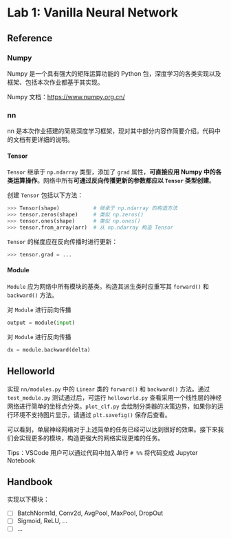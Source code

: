 # Lab 1: Vanilla Neural Network

## Reference

### Numpy

Numpy 是一个具有强大的矩阵运算功能的 Python 包，深度学习的各类实现以及框架、包括本次作业都基于其实现。

Numpy 文档：<https://www.numpy.org.cn/>

### nn

nn 是本次作业搭建的简易深度学习框架，现对其中部分内容作简要介绍。代码中的文档有更详细的说明。

#### Tensor

`Tensor` 继承于 `np.ndarray` 类型，添加了 `grad` 属性，**可直接应用 Numpy 中的各类运算操作**。网络中所有**可通过反向传播更新的参数都应以 `Tensor` 类型创建**。

创建 `Tensor` 包括以下方法：
```python
>>> Tensor(shape)           # 继承于 np.ndarray 的构造方法
>>> tensor.zeros(shape)     # 类似 np.zeros()
>>> tensor.ones(shape)      # 类似 np.ones()
>>> tensor.from_array(arr)  # 从 np.ndarray 构造 Tensor
```

`Tensor` 的梯度应在反向传播时进行更新：
```python
>>> tensor.grad = ...
```

#### Module

`Module` 应为网络中所有模块的基类。构造其派生类时应重写其 `forward()` 和 `backward()` 方法。

对 `Module` 进行前向传播
```python
output = module(input)
```

对 `Module` 进行反向传播
```python
dx = module.backward(delta)
```

## Helloworld

实现 `nn/modules.py` 中的 `Linear` 类的 `forward()` 和 `backward()` 方法。通过 `test_module.py` 测试通过后，可运行 `helloworld.py` 查看采用一个线性层的神经网络进行简单的坐标点分类。`plot_clf.py` 会绘制分类器的决策边界，如果你的运行环境不支持图片显示，请通过 `plt.savefig()` 保存后查看。

可以看到，单层神经网络对于上述简单的任务已经可以达到很好的效果。接下来我们会实现更多的模块，构造更强大的网络实现更难的任务。

Tips：VSCode 用户可以通过代码中加入单行 `# %%` 将代码变成 Jupyter Notebook

## Handbook

实现以下模块：
- [ ] BatchNorm1d, Conv2d, AvgPool, MaxPool, DropOut
- [ ] Sigmoid, ReLU, ...
- [ ] ...
